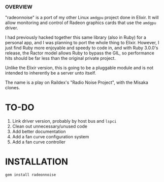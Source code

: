 ### OVERVIEW ###
"radeonnoise" is a port of my other Linux ``amdgpu`` project done in Elixir. It will allow monitoring and control of Radeon graphics cards that use the ``amdgpu`` driver.

I had previously hacked together this same library (also in Ruby) for a personal app, and I was planning to port the whole thing to Elixir. However, I just find Ruby more enjoyable and speedy to code in, and with Ruby 3.0.0's release, the Ractor model allows Ruby to bypass the GIL, so performance hits should be far less than the original private project.

Unlike the Elixir version, this is going to be a pluggable module and is not intended to inherently be a server unto itself.

The name is a play on Raildex's "Radio Noise Project", with the Misaka clones.

# TO-DO
1) Link driver version, probably by host bus and ``lspci``
1) Clean out unnecessary/unused code
1) Add better documentation
1) Add a fan curve configuration system
1) Add a fan curve controller

# INSTALLATION
```
gem install radeonnoise
```
